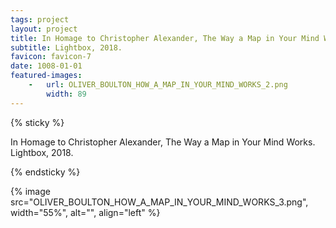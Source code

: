 ```yaml
---
tags: project
layout: project
title: In Homage to Christopher Alexander, The Way a Map in Your Mind Works
subtitle: Lightbox, 2018.
favicon: favicon-7
date: 1008-01-01
featured-images: 
    -   url: OLIVER_BOULTON_HOW_A_MAP_IN_YOUR_MIND_WORKS_2.png
        width: 89
---
```


{% sticky %}

In Homage to Christopher Alexander, The Way a Map in Your Mind Works. Lightbox, 2018.

{% endsticky %}

{% image src="OLIVER_BOULTON_HOW_A_MAP_IN_YOUR_MIND_WORKS_3.png", width="55%", alt="", align="left" %}